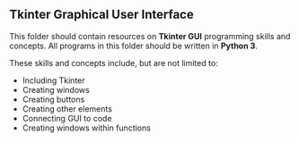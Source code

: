 ## Tkinter Graphical User Interface

This folder should contain resources on **Tkinter GUI** programming skills and concepts. All programs in this folder should be written in **Python 3**.

These skills and concepts include, but are not limited to:
- Including Tkinter
- Creating windows
- Creating buttons
- Creating other elements
- Connecting GUI to code
- Creating windows within functions